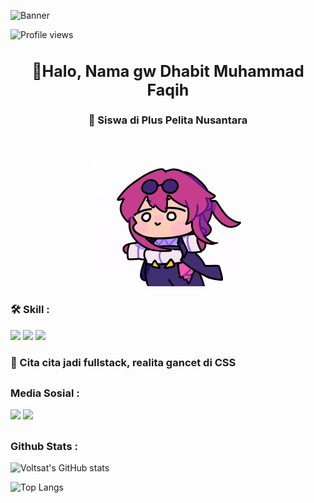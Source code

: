 ![Banner](https://user-images.githubusercontent.com/10498744/210012254-234538ff-d198-48aa-8964-37e6fd45d227.gif)

![Profile views](https://komarev.com/ghpvc/?username=Voltsat&label=Profile%20views&color=0e75b6&style=flat)

<h1 style="font-size: 25px; text-align:center;">👋Halo, Nama gw Dhabit Muhammad Faqih</h1>

<h3 style="text-align:center;">🏫 Siswa di Plus Pelita Nusantara</h3>

<div align= "center"><img src="/assets/Art Love GIF.gif" width="240px"></div>


<h3>🛠️ Skill :</h3>
<div><img src="https://img.shields.io/badge/HTML5-E34F26?style=for-the-badge&logo=html5&logoColor=white">
<img src="https://img.shields.io/badge/CSS3-1572B6?style=for-the-badge&logo=css3&logoColor=white">
<img src="https://img.shields.io/badge/JavaScript-323330?style=for-the-badge&logo=javascript&logoColor=F7DF1E"></div>

<h3 align="left">🚀 Cita cita jadi fullstack, realita gancet di CSS</h3>

##

<h3>Media Sosial :</h3>
<div>
<a href="https://github.com/Voltsat"><img src="https://img.shields.io/badge/GitHub-100000?style=for-the-badge&logo=github&logoColor=white"></a>
<a href="https://www.instagram.com/dhabitmfaqih/"><img src="https://img.shields.io/badge/Instagram-E4405F?style=for-the-badge&logo=instagram&logoColor=white"></a>
</div>

##

<h3>Github Stats :</h3>

![Voltsat's GitHub stats](https://github-readme-stats.vercel.app/api?username=Voltsat&show_icons=true&theme=tokyonight)

![Top Langs](https://github-readme-stats.vercel.app/api/top-langs/?username=Voltsat&layout=compact)